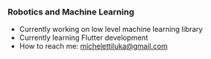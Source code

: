 ### Robotics and Machine Learning
- Currently working on low level machine learning library
- Currently learning Flutter development
- How to reach me: michelettiluka@gmail.com
<!--<a href="http://mathorgadaorc.ddns.net">
  Site
</a>-->

<!--
**Mathorga/Mathorga** is a ✨ _special_ ✨ repository because its `README.md` (this file) appears on your GitHub profile.

Here are some ideas to get you started:

- 🔭 I’m currently working on ...
- 🌱 I’m currently learning ...
- 👯 I’m looking to collaborate on ...
- 🤔 I’m looking for help with ...
- 💬 Ask me about ...
- 📫 How to reach me: ...
- 😄 Pronouns: ...
- ⚡ Fun fact: ...
-->

